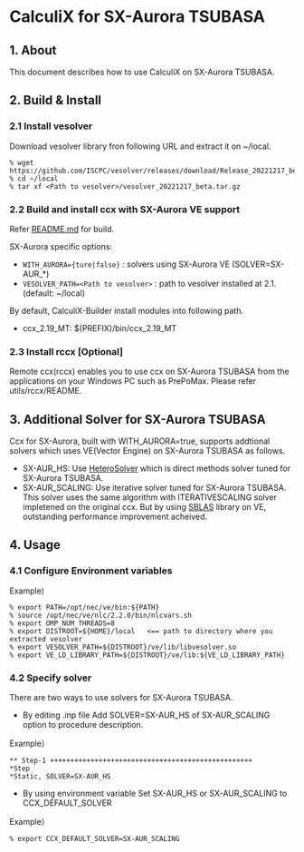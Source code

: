 # CalculiX for SX-Aurora TSUBASA
## 1. About
This document describes how to use CalculiX on SX-Aurora TSUBASA.

## 2. Build & Install
### 2.1 Install vesolver
Download vesolver library fron following URL and extract it on ~/local.
```
% wget https://github.com/ISCPC/vesolver/releases/download/Release_20221217_beta/vesolver_20221217_beta.tar.gz
% cd ~/local
% tar xf <Path to vesolver>/vesolver_20221217_beta.tar.gz
```

### 2.2 Build and install ccx with SX-Aurora VE support
Refer [README.md](https://github.com/ISCPC/CalculiX-Builder/blob/develop/README.md) for build.

SX-Aurora specific options:
- `WITH_AURORA={ture|false}`     : solvers using SX-Aurora VE (SOLVER=SX-AUR_*)
- `VESOLVER_PATH=<Path to vesolver>` : path to vesolver installed at 2.1. (default: ~/local)

By default, CalculiX-Builder install modules into following path.
- ccx_2.19_MT: $(PREFIX)/bin/ccx_2.19_MT

### 2.3 Install rccx \[Optional\]
Remote ccx(rccx) enables you to use ccx on SX-Aurora TSUBASA from the applications
on your Windows PC such as PrePoMax. Please refer utils/rccx/README.


## 3. Additional Solver for SX-Aurora TSUBASA
Ccx for SX-Aurora, built with WITH_AURORA=true, supports addtional solvers
which uses VE(Vector Engine) on SX-Aurora TSUBASA as follows. 

- SX-AUR_HS: Use [HeteroSolver](https://www.hpc.nec/documents/sdk/SDK_NLC/UsersGuide/heterosolver/c/ja/index.html) which is direct methods solver tuned for SX-Aurora TSUBASA.
- SX-AUR_SCALING: Use iterative solver tuned for SX-Aurora TSUBASA. This solver uses the same algorithm with ITERATIVESCALING solver impletened on the original ccx. But by using [SBLAS](https://www.hpc.nec/documents/sdk/SDK_NLC/UsersGuide/sblas/c/ja/index.html) library on VE, outstanding performance improvement acheived.


## 4. Usage
### 4.1 Configure Environment variables
Example)
```
% export PATH=/opt/nec/ve/bin:${PATH}
% source /opt/nec/ve/nlc/2.2.0/bin/nlcvars.sh
% export OMP_NUM_THREADS=8
% export DISTROOT=${HOME}/local   <== path to directory where you extracted vesolver
% export VESOLVER_PATH=${DISTROOT}/ve/lib/libvesolver.so
% export VE_LD_LIBRARY_PATH=${DISTROOT}/ve/lib:${VE_LD_LIBRARY_PATH}
```

### 4.2 Specify solver

There are two ways to use solvers for SX-Aurora TSUBASA.
 
- By editing .inp file
Add SOLVER=SX-AUR_HS of SX-AUR_SCALING option to procedure description.

Example） 
```
** Step-1 ++++++++++++++++++++++++++++++++++++++++++++++++++
*Step
*Static, SOLVER=SX-AUR_HS
```

- By using environment variable
Set SX-AUR_HS or SX-AUR_SCALING to CCX_DEFAULT_SOLVER

Example） 
```
% export CCX_DEFAULT_SOLVER=SX-AUR_SCALING
```
